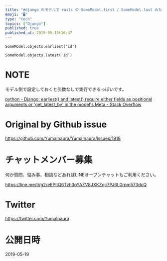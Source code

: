 ```yaml
---
title: "#django のモデルで rails の SomeModel.first / SomeModel.last みたいに最初/最後のレコードを"
emoji: "🖥"
type: "tech"
topics: ["Django"]
published: true
published_at: 2019-05-19t16:47
---
```


```
SomeModel.objects.earliest('id')
```

```
SomeModel.objects.latest('id')
```


 # NOTE

モデル側で設定しておくと引数なしで実行できるっぽいです。

[python - Django: earliest() and latest() require either fields as positional arguments or 'get_latest_by' in the model's Meta - Stack Overflow](https://stackoverflow.com/questions/52720637/django-earliest-and-latest-require-either-fields-as-positional-arguments-or)


# Original by Github issue

https://github.com/YumaInaura/YumaInaura/issues/1918








<!-- Update From Qiita API -->

# チャットメンバー募集


何か質問、悩み事、相談などあればLINEオープンチャットもご利用ください。

https://line.me/ti/g2/eEPltQ6Tzh3pYAZV8JXKZqc7PJ6L0rpm573dcQ





# Twitter


https://twitter.com/YumaInaura


<!-- Update From Qiita API -->



# 公開日時

2019-05-19
